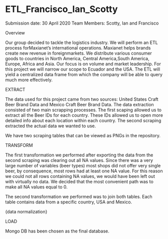 # ETL_Francisco_Ian_Scotty

Submission date: 30 April 2020
Team Members: Scotty, Ian and Francisco

Overview

Our group decided to tackle the logistics industry. We will perform an ETL process forMaxianet’s international operations. Maxianet helps brands create new revenue in foreignmarkets. We distribute various consumer goods to countries in North America, Central America,South America, Europe, Africa and Asia. Our focus is on volume and market leadership. For this project we will narrow our scope to Ecuador and the USA. The ETL will yield a centralized data frame from which the company will be able to query much more effectively.


EXTRACT 

The data used for this project came from two sources: United States Craft Beer Brand Data and Mexico Craft Beer Brand Data. The data extraction consisted of two main scrapping processes. The first scaping allowed us to extract all the Beer IDs for each country. These IDs allowed us to open more detailed info about each location within each country. The second scraping extracted the actual data we wanted to use.

We have two scraping tables that can be viewed as PNGs in the repository.



TRANSFORM

The first transformation we performed after exporting the data from the second scraping was clearing out all NA values. Since there was a very large number of variables (beer types) most shops did not offer very single beer, by consequence, most rows had at least one NA value. For this reason we could not all rows containing NA values, we would have been left out with virtually no data. We decided that the most convenient path was to make all NA values equal to 0.

The second transformation we performed was to join both tables. Each table contains data from a specific country, USA and Mexico.

{data normalization}


LOAD
	
Mongo DB has been chosen as the final database.

